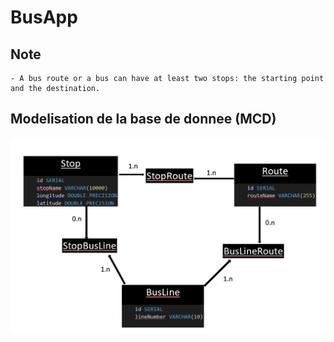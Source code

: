 # BusApp

## Note
    - A bus route or a bus can have at least two stops: the starting point and the destination.

## Modelisation de la base de donnee (MCD)

![ BusApp MCD](./Scripte_SQL/MCD.png "BusApp")
